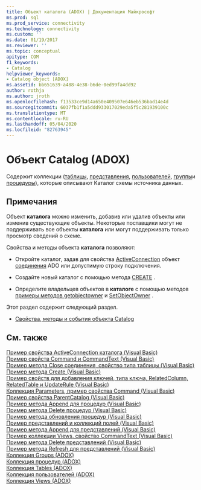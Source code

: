 ```yaml
---
title: Объект каталога (ADOX) | Документация Майкрософт
ms.prod: sql
ms.prod_service: connectivity
ms.technology: connectivity
ms.custom: ''
ms.date: 01/19/2017
ms.reviewer: ''
ms.topic: conceptual
apitype: COM
f1_keywords:
- Catalog
helpviewer_keywords:
- Catalog object [ADOX]
ms.assetid: bb651639-a488-4e38-b6de-0ed99fa4dd92
author: rothja
ms.author: jroth
ms.openlocfilehash: f13533ce9d14a650e409507e646eb536bad14e4d
ms.sourcegitcommit: 6037fb1f1a5ddd933017029eda5f5c281939100c
ms.translationtype: MT
ms.contentlocale: ru-RU
ms.lasthandoff: 05/04/2020
ms.locfileid: "82763945"
---
```

# <a name="catalog-object-adox"></a>Объект Catalog (ADOX)
Содержит коллекции ([таблицы](../../../ado/reference/adox-api/tables-collection-adox.md), [представления](../../../ado/reference/adox-api/views-collection-adox.md), [пользователей](../../../ado/reference/adox-api/users-collection-adox.md), [группы](../../../ado/reference/adox-api/groups-collection-adox.md)и [процедуры](../../../ado/reference/adox-api/procedures-collection-adox.md)), которые описывают Каталог схемы источника данных.  
  
## <a name="remarks"></a>Примечания  
 Объект **каталога** можно изменить, добавив или удалив объекты или изменив существующие объекты. Некоторые поставщики могут не поддерживать все объекты **каталога** или могут поддерживать только просмотр сведений о схеме.  
  
 Свойства и методы объекта **каталога** позволяют:  
  
-   Откройте каталог, задав для свойства [ActiveConnection](../../../ado/reference/adox-api/activeconnection-property-adox.md) объект [соединения](../../../ado/reference/ado-api/connection-object-ado.md) ADO или допустимую строку подключения.  
  
-   Создайте новый каталог с помощью метода [CREATE](../../../ado/reference/adox-api/create-method-adox.md) .  
  
-   Определите владельцев объектов в **каталоге** с помощью методов [примеры методов getobjectowner](../../../ado/reference/adox-api/getobjectowner-method-adox.md) и [SetObjectOwner](../../../ado/reference/adox-api/setobjectowner-method.md) .  
  
 Этот раздел содержит следующий раздел.  
  
-   [Свойства, методы и события объекта Catalog](../../../ado/reference/adox-api/catalog-object-properties-methods-and-events.md)  
  
## <a name="see-also"></a>См. также  
 [Пример свойства ActiveConnection каталога (Visual Basic)](../../../ado/reference/adox-api/catalog-activeconnection-property-example-vb.md)   
 [Пример свойств Command и CommandText (Visual Basic)](../../../ado/reference/adox-api/command-and-commandtext-properties-example-vb.md)   
 [Пример метода Close соединения, свойство типа таблицы (Visual Basic)](../../../ado/reference/adox-api/connection-close-method-table-type-property-example-vb.md)   
 [Пример метода Create (Visual Basic)](../../../ado/reference/adox-api/create-method-example-vb.md)   
 [Пример свойств для добавления ключей, типа ключа, RelatedColumn, RelatedTable и UpdateRule (Visual Basic)](../../../ado/reference/adox-api/keys-append-method-key-type-relatedcolumn-relatedtable-example-vb.md)   
 [Коллекция Parameters, пример свойства Command (Visual Basic)](../../../ado/reference/adox-api/parameters-collection-command-property-example-vb.md)   
 [Пример свойства ParentCatalog (Visual Basic)](../../../ado/reference/adox-api/parentcatalog-property-example-vb.md)   
 [Пример метода Append для процедур (Visual Basic)](../../../ado/reference/adox-api/procedures-append-method-example-vb.md)   
 [Пример метода Delete процедур (Visual Basic)](../../../ado/reference/adox-api/procedures-delete-method-example-vb.md)   
 [Пример метода обновления процедур (Visual Basic)](../../../ado/reference/adox-api/procedures-refresh-method-example-vb.md)   
 [Пример представлений и коллекций полей (Visual Basic)](../../../ado/reference/adox-api/views-and-fields-collections-example-vb.md)   
 [Пример метода Append для представлений (Visual Basic)](../../../ado/reference/adox-api/views-append-method-example-vb.md)   
 [Пример коллекции Views, свойство CommandText (Visual Basic)](../../../ado/reference/adox-api/views-collection-commandtext-property-example-vb.md)   
 [Пример метода Delete представлений (Visual Basic)](../../../ado/reference/adox-api/views-delete-method-example-vb.md)   
 [Пример метода Refresh для представлений (Visual Basic)](../../../ado/reference/adox-api/views-refresh-method-example-vb.md)   
 [Коллекция Groups (ADOX)](../../../ado/reference/adox-api/groups-collection-adox.md)   
 [Коллекция процедур (ADOX)](../../../ado/reference/adox-api/procedures-collection-adox.md)   
 [Коллекция Tables (ADOX)](../../../ado/reference/adox-api/tables-collection-adox.md)   
 [Коллекция пользователей (ADOX)](../../../ado/reference/adox-api/users-collection-adox.md)   
 [Коллекция Views (ADOX)](../../../ado/reference/adox-api/views-collection-adox.md)
